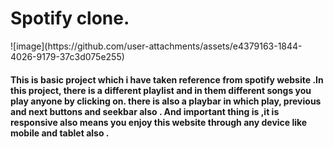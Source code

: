<h1>Spotify clone.</h1>
![image](https://github.com/user-attachments/assets/e4379163-1844-4026-9179-37c3d075e255)

<h4>This is basic project which i have taken reference from spotify website .In this project, there is a different playlist and in them different songs you play anyone by clicking on. there is also a playbar in which play, previous and next buttons and seekbar also . And important thing is ,it is responsive also means you enjoy this website through any device like mobile and tablet also .  </h4>
